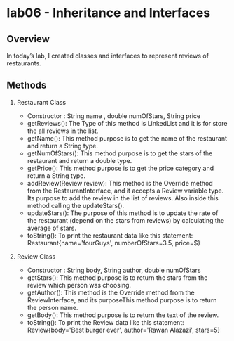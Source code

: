 # lab06 - Inheritance and Interfaces

## Overview  

In today’s lab, I created classes and interfaces to represent reviews of restaurants.

## Methods 

1. Restaurant Class 
   * Constructor : String name , double numOfStars, String price
   * getReviews(): The Type of this method is LinkedList<Review> and it is for store the all reviews in the list.
   * getName(): This method purpose is to get the name of the restaurant and return a String type.
   * getNumOfStars(): This method purpose is to get the stars of the restaurant and return a double type.
   * getPrice(): This method purpose is to get the price category and return a String type.
   * addReview(Review review): This method is the Override method from the RestaurantInterface, and it accepts a Review variable type. Its purpose to add the review in the list of reviews. Also inside this method calling the updateStars().
   * updateStars(): The purpose of this method is to update the rate of the restaurant (depend on the stars from reviews) by calculating the average of stars.
   * toString(): To print the restaurant data like this statement: Restaurant{name='fourGuys', numberOfStars=3.5, price=$}


2. Review Class 
   * Constructor : String body, String author, double numOfStars
   * getStars(): This method purpose is to return the stars from the review which person was choosing.
   * getAuthor(): This method is the Override method from the ReviewInterface, and its purposeThis method purpose is to return the person name.
   * getBody(): This method purpose is to return the text of the review.
   * toString(): To print the Review data like this statement: Review{body='Best burger ever', author='Rawan Alazazi', stars=5}

